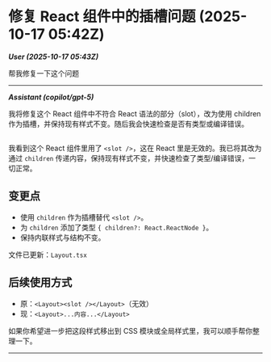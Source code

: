 <!-- Generated by SpecStory -->

<!-- vscode Session e2d93332-671e-4e15-9376-cbab696645f0 (2025-10-17 05:42Z) -->

# 修复 React 组件中的插槽问题 (2025-10-17 05:42Z)

_**User (2025-10-17 05:43Z)**_

帮我修复一下这个问题

---

_**Assistant (copilot/gpt-5)**_

我将修复这个 React 组件中不符合 React 语法的部分（slot），改为使用 children 作为插槽，并保持现有样式不变。随后我会快速检查是否有类型或编译错误。 
```

```
我看到这个 React 组件里用了 `<slot />`，这在 React 里是无效的。我已将其改为通过 `children` 传递内容，保持现有样式不变，并快速检查了类型/编译错误，一切正常。

## 变更点

- 使用 `children` 作为插槽替代 `<slot />`。
- 为 `children` 添加了类型 `{ children?: React.ReactNode }`。
- 保持内联样式与结构不变。

文件已更新：`Layout.tsx`

## 后续使用方式

- 原：`<Layout><slot /></Layout>`（无效）
- 现：`<Layout>...内容...</Layout>`

如果你希望进一步把这段样式移出到 CSS 模块或全局样式里，我可以顺手帮你整理一下。

---

